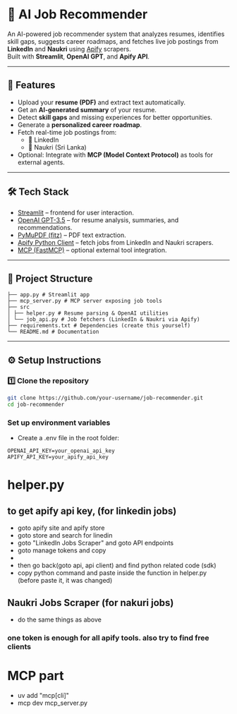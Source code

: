 # 🤹 AI Job Recommender

An AI-powered job recommender system that analyzes resumes, identifies skill gaps, suggests career roadmaps, and fetches live job postings from **LinkedIn** and **Naukri** using [Apify](https://apify.com/) scrapers.  
Built with **Streamlit**, **OpenAI GPT**, and **Apify API**.  

---

## 🚀 Features
- Upload your **resume (PDF)** and extract text automatically.
- Get an **AI-generated summary** of your resume.
- Detect **skill gaps** and missing experiences for better opportunities.
- Generate a **personalized career roadmap**.
- Fetch real-time job postings from:
  - 💼 LinkedIn
  - 💼 Naukri (Sri Lanka)
- Optional: Integrate with **MCP (Model Context Protocol)** as tools for external agents.

---

## 🛠️ Tech Stack
- [Streamlit](https://streamlit.io/) – frontend for user interaction.
- [OpenAI GPT-3.5](https://platform.openai.com/) – for resume analysis, summaries, and recommendations.
- [PyMuPDF (fitz)](https://pymupdf.readthedocs.io/) – PDF text extraction.
- [Apify Python Client](https://docs.apify.com/sdk/python) – fetch jobs from LinkedIn and Naukri scrapers.
- [MCP (FastMCP)](https://github.com/modelcontextprotocol/servers) – optional external tool integration.

---

## 📂 Project Structure

```
├── app.py # Streamlit app
├── mcp_server.py # MCP server exposing job tools
├── src
│ ├── helper.py # Resume parsing & OpenAI utilities
│ └── job_api.py # Job fetchers (LinkedIn & Naukri via Apify)
├── requirements.txt # Dependencies (create this yourself)
└── README.md # Documentation
```

---

## ⚙️ Setup Instructions

### 1️⃣ Clone the repository
```bash
git clone https://github.com/your-username/job-recommender.git
cd job-recommender
```

### Set up environment variables

- Create a .env file in the root folder:

```
OPENAI_API_KEY=your_openai_api_key
APIFY_API_KEY=your_apify_api_key

```










# helper.py

## to get apify api key, (for linkedin jobs)
- goto apify site and apify store
- goto store and search for linedin
- goto "LinkedIn Jobs Scraper" and goto API endpoints
- goto manage tokens and copy
- 
- then go back(goto api, api client) and find python related code (sdk)
- copy python command and paste inside the function in helper.py (before paste it, it was changed)

## Naukri Jobs Scraper (for nakuri jobs)
- do the same things as above

### one token is enough for all apify tools. also try to find free clients

# MCP part

- uv add "mcp[cli]"
- mcp dev mcp_server.py
